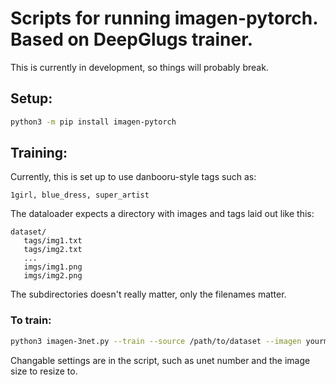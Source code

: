# Scripts for running imagen-pytorch. Based on DeepGlugs trainer.

This is currently in development, so things will probably break.

## Setup:
```bash
python3 -m pip install imagen-pytorch
```

## Training:

Currently, this is set up to use danbooru-style tags such as:

```
1girl, blue_dress, super_artist
```

The dataloader expects a directory with images and tags laid out like this:

```
dataset/
   tags/img1.txt
   tags/img2.txt
   ...
   imgs/img1.png
   imgs/img2.png
```

The subdirectories doesn't really matter, only the filenames matter.

### To train:

```bash
python3 imagen-3net.py --train --source /path/to/dataset --imagen yourmodel.pth
```

Changable settings are in the script, such as unet number and the image size to resize to.